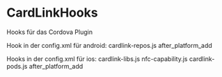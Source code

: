 # CardLinkHooks
Hooks für das Cordova Plugin


Hook in der config.xml für android:
cardlink-repos.js
after_platform_add

Hooks in der config.xml für ios:
cardlink-libs.js
nfc-capability.js
cardlink-pods.js
after_platform_add
